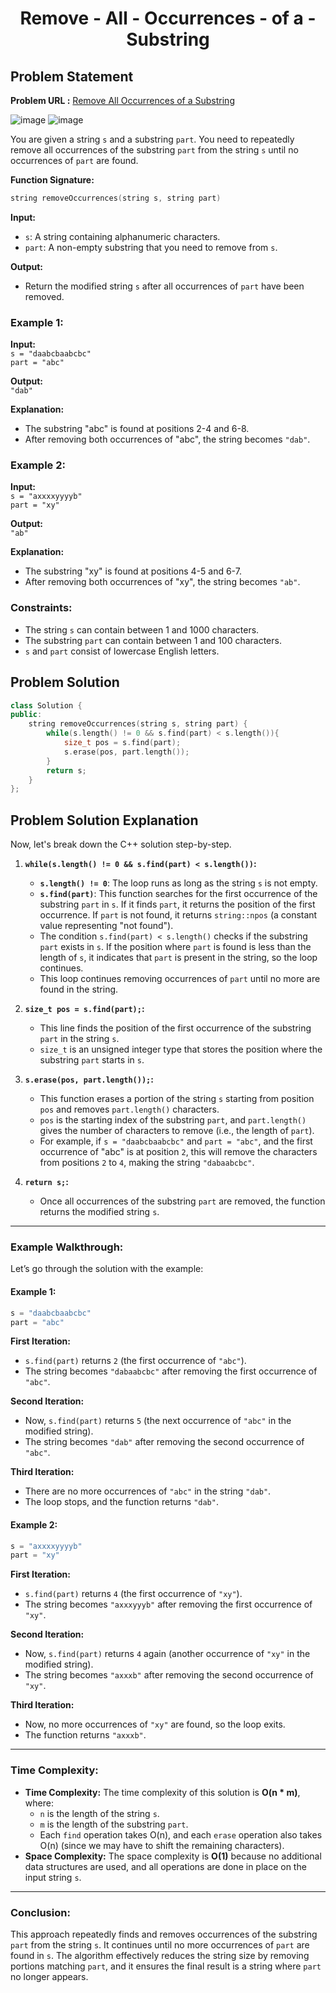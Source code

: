<h1 align='center'>Remove - All - Occurrences - of a - Substring</h1>

## Problem Statement

**Problem URL :** [Remove All Occurrences of a Substring](https://leetcode.com/problems/remove-all-occurrences-of-a-substring/description/)

![image](https://github.com/user-attachments/assets/026f573c-e368-4fa8-bd89-a7b66da3484e)
![image](https://github.com/user-attachments/assets/cb1ac857-c232-44cd-9de0-b5221bd45630)

You are given a string `s` and a substring `part`. You need to repeatedly remove all occurrences of the substring `part` from the string `s` until no occurrences of `part` are found.

**Function Signature:**

```cpp
string removeOccurrences(string s, string part)
```

**Input:**  
- `s`: A string containing alphanumeric characters.
- `part`: A non-empty substring that you need to remove from `s`.

**Output:**  
- Return the modified string `s` after all occurrences of `part` have been removed.

### Example 1:

**Input:**  
`s = "daabcbaabcbc"`  
`part = "abc"`

**Output:**  
`"dab"`

**Explanation:**  
- The substring "abc" is found at positions 2-4 and 6-8.
- After removing both occurrences of "abc", the string becomes `"dab"`.

### Example 2:

**Input:**  
`s = "axxxxyyyyb"`  
`part = "xy"`

**Output:**  
`"ab"`

**Explanation:**  
- The substring "xy" is found at positions 4-5 and 6-7.
- After removing both occurrences of "xy", the string becomes `"ab"`.

### Constraints:
- The string `s` can contain between 1 and 1000 characters.
- The substring `part` can contain between 1 and 100 characters.
- `s` and `part` consist of lowercase English letters.
  
## Problem Solution
```cpp
class Solution {
public:
    string removeOccurrences(string s, string part) {
        while(s.length() != 0 && s.find(part) < s.length()){
            size_t pos = s.find(part);
            s.erase(pos, part.length());
        }
        return s;
    }
};
```

## Problem Solution Explanation

Now, let's break down the C++ solution step-by-step.

1. **`while(s.length() != 0 && s.find(part) < s.length())`:**
   - **`s.length() != 0`**: The loop runs as long as the string `s` is not empty.
   - **`s.find(part)`**: This function searches for the first occurrence of the substring `part` in `s`. If it finds `part`, it returns the position of the first occurrence. If `part` is not found, it returns `string::npos` (a constant value representing "not found").
   - The condition `s.find(part) < s.length()` checks if the substring `part` exists in `s`. If the position where `part` is found is less than the length of `s`, it indicates that `part` is present in the string, so the loop continues.
   - This loop continues removing occurrences of `part` until no more are found in the string.

2. **`size_t pos = s.find(part);`:**
   - This line finds the position of the first occurrence of the substring `part` in the string `s`.
   - `size_t` is an unsigned integer type that stores the position where the substring `part` starts in `s`.

3. **`s.erase(pos, part.length());`:**
   - This function erases a portion of the string `s` starting from position `pos` and removes `part.length()` characters.
   - `pos` is the starting index of the substring `part`, and `part.length()` gives the number of characters to remove (i.e., the length of `part`).
   - For example, if `s = "daabcbaabcbc"` and `part = "abc"`, and the first occurrence of "abc" is at position `2`, this will remove the characters from positions `2` to `4`, making the string `"dabaabcbc"`.

4. **`return s;`:**
   - Once all occurrences of the substring `part` are removed, the function returns the modified string `s`.

---

### Example Walkthrough:

Let’s go through the solution with the example:

#### Example 1:
```cpp
s = "daabcbaabcbc"
part = "abc"
```

**First Iteration:**
- `s.find(part)` returns `2` (the first occurrence of `"abc"`).
- The string becomes `"dabaabcbc"` after removing the first occurrence of `"abc"`.

**Second Iteration:**
- Now, `s.find(part)` returns `5` (the next occurrence of `"abc"` in the modified string).
- The string becomes `"dab"` after removing the second occurrence of `"abc"`.

**Third Iteration:**
- There are no more occurrences of `"abc"` in the string `"dab"`.
- The loop stops, and the function returns `"dab"`.

#### Example 2:
```cpp
s = "axxxxyyyyb"
part = "xy"
```

**First Iteration:**
- `s.find(part)` returns `4` (the first occurrence of `"xy"`).
- The string becomes `"axxxyyyb"` after removing the first occurrence of `"xy"`.

**Second Iteration:**
- Now, `s.find(part)` returns `4` again (another occurrence of `"xy"` in the modified string).
- The string becomes `"axxxb"` after removing the second occurrence of `"xy"`.

**Third Iteration:**
- Now, no more occurrences of `"xy"` are found, so the loop exits.
- The function returns `"axxxb"`.

---

### Time Complexity:
- **Time Complexity:** The time complexity of this solution is **O(n \* m)**, where:
  - `n` is the length of the string `s`.
  - `m` is the length of the substring `part`.
  - Each `find` operation takes O(n), and each `erase` operation also takes O(n) (since we may have to shift the remaining characters).
- **Space Complexity:** The space complexity is **O(1)** because no additional data structures are used, and all operations are done in place on the input string `s`.

---

### Conclusion:

This approach repeatedly finds and removes occurrences of the substring `part` from the string `s`. It continues until no more occurrences of `part` are found in `s`. The algorithm effectively reduces the string size by removing portions matching `part`, and it ensures the final result is a string where `part` no longer appears.
